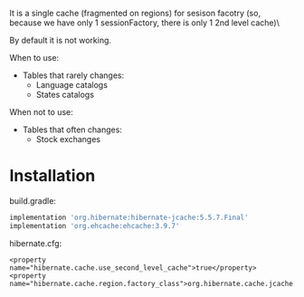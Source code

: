 It is a single cache (fragmented on regions) for sesison facotry (so, because we have only 1 sessionFactory, there is only 1 2nd level cache)\

By default it is not working.

When to use:

- Tables that rarely changes:
    - Language catalogs
    - States catalogs

When not to use:

- Tables that often changes:
    - Stock exchanges

# Installation

build.gradle:
```GROOVY
implementation 'org.hibernate:hibernate-jcache:5.5.7.Final'
implementation 'org.ehcache:ehcache:3.9.7'
```

hibernate.cfg:
```
<property name="hibernate.cache.use_second_level_cache">true</property>
<property name="hibernate.cache.region.factory_class">org.hibernate.cache.jcache.internal.JCacheRegionFactory</property>
```
